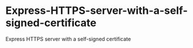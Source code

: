 # Express-HTTPS-server-with-a-self-signed-certificate
Express HTTPS server with a self-signed certificate
